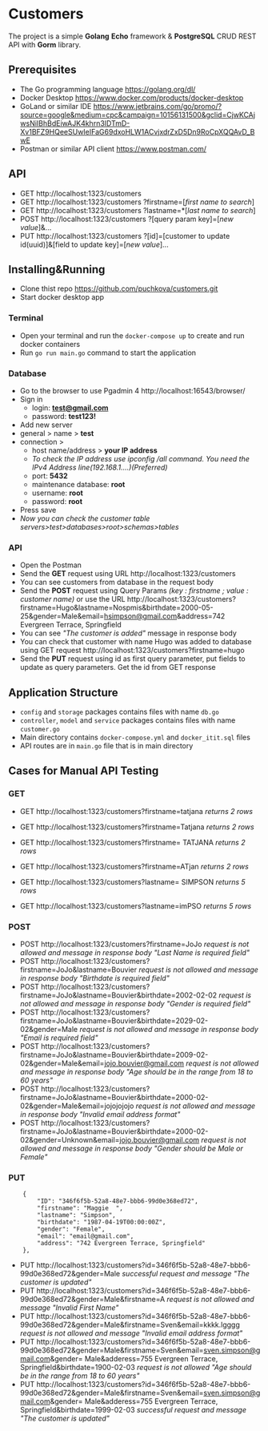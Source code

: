 # Customers
The project is a simple **Golang** **Echo** framework & **PostgreSQL** CRUD REST API with **Gorm** library.

## Prerequisites
- The Go programming language https://golang.org/dl/
- Docker Desktop https://www.docker.com/products/docker-desktop
- GoLand or similar IDE https://www.jetbrains.com/go/promo/?source=google&medium=cpc&campaign=10156131500&gclid=CjwKCAjwsNiIBhBdEiwAJK4khrn3IDTmD-Xv1BFZ9HQeeSUwIeIFaG69dxoHLW1ACvjxdrZxD5Dn9RoCpXQQAvD_BwE
- Postman or similar API client https://www.postman.com/

## API
- GET http://localhost:1323/customers 
- GET http://localhost:1323/customers ?firstname=[*first name to search*]
- GET http://localhost:1323/customers ?lastname=*[*last name to search*]
- POST http://localhost:1323/customers ?[query param key]=[*new value*]&...
- PUT http://localhost:1323/customers ?[id]=[customer to update id(uuid)]&[field to update key]=[*new value*]...

## Installing&Running
- Clone thist repo https://github.com/puchkova/customers.git
- Start docker desktop app

### Terminal
- Open your terminal and run the `docker-compose up` to create and run docker containers
- Run `go run main.go` command to start the application

### Database
- Go to the browser to use Pgadmin 4 http://localhost:16543/browser/
- Sign in 
	 - login: **test@gmail.com**
	 - password: **test123!**
- Add new server 
- general > name > **test**
- connection > 
	 - host name/address > **your IP address** 
	 - *To check the IP address use ipconfig /all command. You need the IPv4 Address line(192.168.1....)(Preferred)*
	 - port: **5432** 
	 - maintenance database: **root**
	 - username: **root**
	 - password: **root**
- Press save
- *Now you can check the customer table servers>test>databases>root>schemas>tables*

### API
- Open the Postman
- Send the **GET** request using URL http://localhost:1323/customers
- You can see customers from database in the request body
- Send the **POST** request using Query Params *(key : firstname ; value : customer name)* 
or use the URL http://localhost:1323/customers?firstname=Hugo&lastname=Nospmis&birthdate=2000-05-25&gender=Male&email=hsimpson@gmail.com&address=742 Evergreen Terrace, Springfield 
- You can see *"The customer is added"* message in response body 
- You can check that customer with name Hugo was added to database using GET request http://localhost:1323/customers?firstname=hugo
- Send the **PUT** request using id as first query parameter, put fields to update as query parameters. Get the id from GET response

## Application Structure
- `config` and `storage` packages contains files with name `db.go`
- `controller`, `model` and `service` packages contains files with name `customer.go`
- Main directory contains `docker-compose.yml` and `docker_itit.sql` files
- API routes are in `main.go` file that is in main directory

## Cases for Manual API Testing
### GET
- GET http://localhost:1323/customers?firstname=tatjana *returns 2 rows*
- GET http://localhost:1323/customers?firstname=Tatjana *returns 2 rows*
- GET http://localhost:1323/customers?firstname=  TATJANA *returns 2 rows*
- GET http://localhost:1323/customers?firstname=ATjan *returns 2 rows*

- GET http://localhost:1323/customers?lastname=  SIMPSON  *returns 5 rows* 
- GET http://localhost:1323/customers?lastname=imPSO  *returns 5 rows*

### POST
- POST http://localhost:1323/customers?firstname=JoJo *request is not allowed and message in response body "Last Name is required field"*
- POST http://localhost:1323/customers?firstname=JoJo&lastname=Bouvier *request is not allowed and message in response body "Birthdate is required field"*
- POST http://localhost:1323/customers?firstname=JoJo&lastname=Bouvier&birthdate=2002-02-02 *request is not allowed and message in response body "Gender is required field"*
- POST http://localhost:1323/customers?firstname=JoJo&lastname=Bouvier&birthdate=2029-02-02&gender=Male *request is not allowed and message in response body "Email is required field"*
- POST http://localhost:1323/customers?firstname=JoJo&lastname=Bouvier&birthdate=2009-02-02&gender=Male&email=jojo.bouvier@gmail.com *request is not allowed and message in response body "Age should be in the range from 18 to 60 years"*
- POST http://localhost:1323/customers?firstname=JoJo&lastname=Bouvier&birthdate=2000-02-02&gender=Male&email=jojojojojo *request is not allowed and message in response body "Invalid email address format"*
- POST http://localhost:1323/customers?firstname=JoJo&lastname=Bouvier&birthdate=2000-02-02&gender=Unknown&email=jojo.bouvier@gmail.com *request is not allowed and message in response body "Gender should be Male or Female"*

### PUT
        {
            "ID": "346f6f5b-52a8-48e7-bbb6-99d0e368ed72",
            "firstname": "Maggie  ",
            "lastname": "Simpson",
            "birthdate": "1987-04-19T00:00:00Z",
            "gender": "Female",
            "email": "email@gmail.com",
            "address": "742 Evergreen Terrace, Springfield"
        },

- PUT http://localhost:1323/customers?id=346f6f5b-52a8-48e7-bbb6-99d0e368ed72&gender=Male *successful request and message "The customer is updated"*
- PUT http://localhost:1323/customers?id=346f6f5b-52a8-48e7-bbb6-99d0e368ed72&gender=Male&firstname=A *request is not allowed and message "Invalid First Name"*
- PUT http://localhost:1323/customers?id=346f6f5b-52a8-48e7-bbb6-99d0e368ed72&gender=Male&firstname=Sven&email=kkkk.lgggg *request is not allowed and message "Invalid email address format"*
- PUT http://localhost:1323/customers?id=346f6f5b-52a8-48e7-bbb6-99d0e368ed72&gender=Male&firstname=Sven&email=sven.simpson@gmail.com&gender= Male&adderess=755 Evergreen Terrace, Springfield&birthdate=1900-02-03 *request is not allowed "Age should be in the range from 18 to 60 years"*
- PUT http://localhost:1323/customers?id=346f6f5b-52a8-48e7-bbb6-99d0e368ed72&gender=Male&firstname=Sven&email=sven.simpson@gmail.com&gender= Male&adderess=755 Evergreen Terrace, Springfield&birthdate=1999-02-03 *successful request and message "The customer is updated"*


